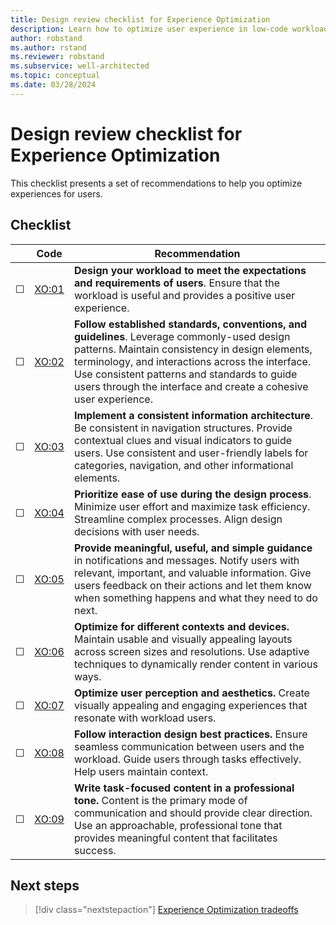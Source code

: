 ```yaml
---
title: Design review checklist for Experience Optimization
description: Learn how to optimize user experience in low-code workloads.
author: robstand
ms.author: rstand
ms.reviewer: robstand
ms.subservice: well-architected
ms.topic: conceptual
ms.date: 03/28/2024
---
```

# Design review checklist for Experience Optimization

This checklist presents a set of recommendations to help you optimize experiences for users.

## Checklist

|&nbsp;|Code  |Recommendation  |
|-|-|-|
| &#9744; | [XO:01](user-centered-design.md) | **Design your workload to meet the expectations and requirements of users**. Ensure that the workload is useful and provides a positive user experience.   |
| &#9744; | [XO:02](design-standards.md) | **Follow established standards, conventions, and guidelines**. Leverage commonly-used design patterns. Maintain consistency in design elements, terminology, and interactions across the interface. Use consistent patterns and standards to guide users through the interface and create a cohesive user experience.  |
| &#9744; | [XO:03](information-architecture.md) | **Implement a consistent information architecture**. Be consistent in navigation structures. Provide contextual clues and visual indicators to guide users. Use consistent and user-friendly labels for categories, navigation, and other informational elements.   |
| &#9744; | [XO:04](usability.md) | **Prioritize ease of use during the design process**. Minimize user effort and maximize task efficiency. Streamline complex processes. Align design decisions with user needs.  |
| &#9744; | [XO:05](feedback-guidance.md) | **Provide meaningful, useful, and simple guidance** in notifications and messages. Notify users with relevant, important, and valuable information. Give users feedback on their actions and let them know when something happens and what they need to do next.  |
| &#9744; | [XO:06](layout.md) | **Optimize for different contexts and devices.** Maintain usable and visually appealing layouts across screen sizes and resolutions. Use adaptive techniques to dynamically render content in various ways.  |
| &#9744; | [XO:07](visual-design.md) | **Optimize user perception and aesthetics.** Create visually appealing and engaging experiences that resonate with workload users.    |
| &#9744; | [XO:08](interaction-design.md) | **Follow interaction design best practices.** Ensure seamless communication between users and the workload. Guide users through tasks effectively. Help users maintain context. |
| &#9744; | [XO:09](user-interface-content.md) | **Write task-focused content in a professional tone.** Content is the primary mode of communication and should provide clear direction. Use an approachable, professional tone that provides meaningful content that facilitates success. |

## Next steps

> [!div class="nextstepaction"]
> [Experience Optimization tradeoffs](tradeoffs.md)
